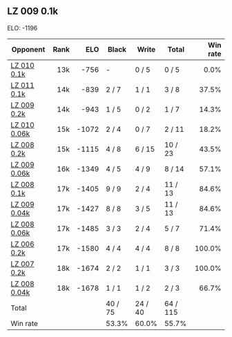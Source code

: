 ## LZ 009 0.1k ##

ELO: -1196

Opponent | Rank | ELO | Black | Write | Total | Win rate
---------|-----:|----:|-------|-------|-------|-------:
[LZ 010 0.1k](LZ%20010%200.1k.md) | 13k | -756 | - | 0 / 5 | 0 / 5 | 0.0%
[LZ 011 0.1k](LZ%20011%200.1k.md) | 14k | -839 | 2 / 7 | 1 / 1 | 3 / 8 | 37.5%
[LZ 009 0.2k](LZ%20009%200.2k.md) | 14k | -943 | 1 / 5 | 0 / 2 | 1 / 7 | 14.3%
[LZ 010 0.06k](LZ%20010%200.06k.md) | 15k | -1072 | 2 / 4 | 0 / 7 | 2 / 11 | 18.2%
[LZ 008 0.2k](LZ%20008%200.2k.md) | 15k | -1115 | 4 / 8 | 6 / 15 | 10 / 23 | 43.5%
[LZ 009 0.06k](LZ%20009%200.06k.md) | 16k | -1349 | 4 / 5 | 4 / 9 | 8 / 14 | 57.1%
[LZ 008 0.1k](LZ%20008%200.1k.md) | 17k | -1405 | 9 / 9 | 2 / 4 | 11 / 13 | 84.6%
[LZ 009 0.04k](LZ%20009%200.04k.md) | 17k | -1427 | 8 / 8 | 3 / 5 | 11 / 13 | 84.6%
[LZ 008 0.06k](LZ%20008%200.06k.md) | 17k | -1485 | 3 / 3 | 2 / 4 | 5 / 7 | 71.4%
[LZ 006 0.2k](LZ%20006%200.2k.md) | 17k | -1580 | 4 / 4 | 4 / 4 | 8 / 8 | 100.0%
[LZ 007 0.2k](LZ%20007%200.2k.md) | 18k | -1674 | 2 / 2 | 1 / 1 | 3 / 3 | 100.0%
[LZ 008 0.04k](LZ%20008%200.04k.md) | 18k | -1678 | 1 / 1 | 1 / 2 | 2 / 3 | 66.7%
Total | | | 40 / 75 | 24 / 40 | 64 / 115 | 
Win rate| | | 53.3% | 60.0% | 55.7% | 

